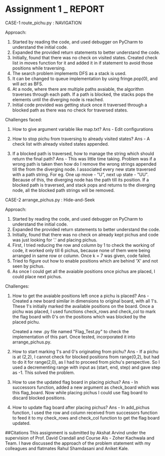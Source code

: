 # Assignment 1 _ REPORT

CASE-1 route_pichu.py : NAVIGATION

Approach:

1. Started by reading the code, and used debugger on PyCharm to understand the initial code.
2. Expanded the provided return statements to better understand the code.
3. Initially, found that there was no check on visited states. Created check list in moves function for it and added
   it in if statement to avoid those positions while traversing.
4. The search problem implements DFS as a stack is used.
5. It can be changed to queue implementation by using fringe.pop(0), and will act as BFS.
6. At a node, where there are multiple paths avaiable, the algorithm traverses through each path. If a path is blocked,
   the stacks pops the elements until the diverging node is reached.
7. Initial code provided was getting stuck once it traversed through a blocked path as there was no check for traversed states.


Challenges faced:

1. How to give argument variable like map.txt? 
Ans - Edit configurations

2. How to stop pichu from traversing to already visited states?
Ans - A check list with already visited states appended.

3. If a blocked path is traversed, how to manage the string which should return the final path?
Ans - This was little time taking. Problem was if a wrong path is taken then how do I remove the wrong strings appended till the
	  from the diverging node. I associated every new state traversed with a path string. For eg. One up move - "U", 
	  next up state -  "UU". Because of this, the diverging node has the path till its position. If a blocked path is traversed,
      and stack pops and returns to the diverging node, all the blocked path strings will be removed.

	  
CASE-2 arrange_pichus.py : Hide-and-Seek

Approach:

1. Started by reading the code, and used debugger on PyCharm to understand the initial code.
2. Expanded the provided return statements to better understand the code.
3. Initially, found that there was no check on already kept pichus and code was just looking for '.' and placing pichus.
4. First, I tried reducing the row and column by 1 to check the working of code, it worked only till 6 pichus, because none of 
   them were being arranged in same row or column. Once k = 7 was given, code failed. 	
5. Tried to figure out how to enable positions which are behind 'X' and not seen by pichus.
6. As once I could get all the avaiable positions once pichus are placed, I could place next pichus.

Challenges:

1. How to get the avaiable positions left once a pichu is placed?
Ans - Created a new board similar in dimensions to original board, with all 1's. These 1's initially marked the available
      positions on the board. Once a pichu was placed, I used functions check_rows and check_col to mark the flag board with 0's
	  on the positions which was blocked by the placed pichu.
	  
	  Created a new .py file named "Flag_Test.py" to check the implementation of this part. Once tested, incorporated it 
	  into arrange_pichus.py.

2. How to start marking 1's and 0's originating from pichu?
Ans - If a pichu is at (2,2), I cannot check for blocked positions from range(0,2), but had to do it for range(2,0), as I had to 
	  proceed from pichu's perspective. So I used a decrementing range with input as (start, end, step) and gave step as -1. This 
	  solved the problem.
	  
3. How to use the updated flag board in placing pichus?
Ans - In successors function, added a new argument as check_board which was this flag_board. Now while placing pichus I could use
      flag board to discard blocked positions.

4. How to update flag board after placing pichus?
Ans - In add_pichus function, I used the row and column received from successors function to feed it to my check_rows and check_col
	  function to get the flag board updated.
	  
	  


##Citations
This assignment is submitted by Akshat Arvind under the supervision of Prof. David Crandall and Course AIs - Zoher Kachwala and Team.
I have discussed the approach of the problem statement with my colleagues and flatmates Rahul Shamdasani and Aniket Kale.
	  
	  
